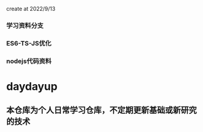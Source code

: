 create at 2022/9/13
### 学习资料分支
### ES6-TS-JS优化
### nodejs代码资料

# daydayup

## 本仓库为个人日常学习仓库，不定期更新基础或新研究的技术
